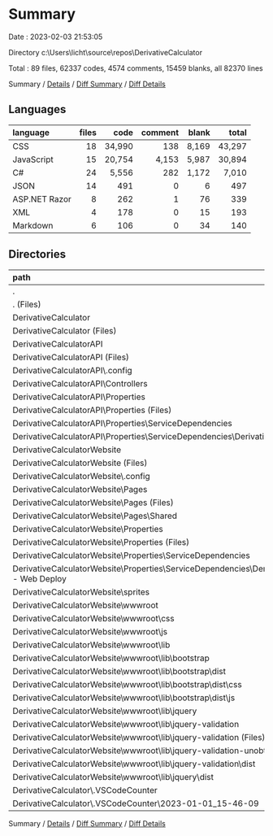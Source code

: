 # Summary

Date : 2023-02-03 21:53:05

Directory c:\\Users\\licht\\source\\repos\\DerivativeCalculator

Total : 89 files,  62337 codes, 4574 comments, 15459 blanks, all 82370 lines

Summary / [Details](details.md) / [Diff Summary](diff.md) / [Diff Details](diff-details.md)

## Languages
| language | files | code | comment | blank | total |
| :--- | ---: | ---: | ---: | ---: | ---: |
| CSS | 18 | 34,990 | 138 | 8,169 | 43,297 |
| JavaScript | 15 | 20,754 | 4,153 | 5,987 | 30,894 |
| C# | 24 | 5,556 | 282 | 1,172 | 7,010 |
| JSON | 14 | 491 | 0 | 6 | 497 |
| ASP.NET Razor | 8 | 262 | 1 | 76 | 339 |
| XML | 4 | 178 | 0 | 15 | 193 |
| Markdown | 6 | 106 | 0 | 34 | 140 |

## Directories
| path | files | code | comment | blank | total |
| :--- | ---: | ---: | ---: | ---: | ---: |
| . | 89 | 62,337 | 4,574 | 15,459 | 82,370 |
| . (Files) | 1 | 4 | 0 | 3 | 7 |
| DerivativeCalculator | 18 | 4,905 | 214 | 1,023 | 6,142 |
| DerivativeCalculator (Files) | 13 | 4,820 | 214 | 997 | 6,031 |
| DerivativeCalculatorAPI | 16 | 915 | 55 | 136 | 1,106 |
| DerivativeCalculatorAPI (Files) | 8 | 124 | 17 | 33 | 174 |
| DerivativeCalculatorAPI\\.config | 1 | 12 | 0 | 0 | 12 |
| DerivativeCalculatorAPI\\Controllers | 2 | 489 | 38 | 102 | 629 |
| DerivativeCalculatorAPI\\Properties | 5 | 290 | 0 | 1 | 291 |
| DerivativeCalculatorAPI\\Properties (Files) | 3 | 46 | 0 | 1 | 47 |
| DerivativeCalculatorAPI\\Properties\\ServiceDependencies | 2 | 244 | 0 | 0 | 244 |
| DerivativeCalculatorAPI\\Properties\\ServiceDependencies\\DerivativeCalculatorAPI - Web Deploy | 2 | 244 | 0 | 0 | 244 |
| DerivativeCalculatorWebsite | 54 | 56,513 | 4,305 | 14,297 | 75,115 |
| DerivativeCalculatorWebsite (Files) | 4 | 49 | 4 | 19 | 72 |
| DerivativeCalculatorWebsite\\.config | 1 | 12 | 0 | 0 | 12 |
| DerivativeCalculatorWebsite\\Pages | 13 | 447 | 12 | 124 | 583 |
| DerivativeCalculatorWebsite\\Pages (Files) | 10 | 362 | 10 | 112 | 484 |
| DerivativeCalculatorWebsite\\Pages\\Shared | 3 | 85 | 2 | 12 | 99 |
| DerivativeCalculatorWebsite\\Properties | 2 | 141 | 0 | 1 | 142 |
| DerivativeCalculatorWebsite\\Properties (Files) | 1 | 28 | 0 | 1 | 29 |
| DerivativeCalculatorWebsite\\Properties\\ServiceDependencies | 1 | 113 | 0 | 0 | 113 |
| DerivativeCalculatorWebsite\\Properties\\ServiceDependencies\\DerivativeCalculatorWebsite20221201230426 - Web Deploy | 1 | 113 | 0 | 0 | 113 |
| DerivativeCalculatorWebsite\\sprites | 1 | 140 | 0 | 1 | 141 |
| DerivativeCalculatorWebsite\\wwwroot | 33 | 55,724 | 4,289 | 14,152 | 74,165 |
| DerivativeCalculatorWebsite\\wwwroot\\css | 1 | 170 | 0 | 35 | 205 |
| DerivativeCalculatorWebsite\\wwwroot\\js | 1 | 0 | 3 | 2 | 5 |
| DerivativeCalculatorWebsite\\wwwroot\\lib | 31 | 55,554 | 4,286 | 14,115 | 73,955 |
| DerivativeCalculatorWebsite\\wwwroot\\lib\\bootstrap | 22 | 46,506 | 1,734 | 11,610 | 59,850 |
| DerivativeCalculatorWebsite\\wwwroot\\lib\\bootstrap\\dist | 22 | 46,506 | 1,734 | 11,610 | 59,850 |
| DerivativeCalculatorWebsite\\wwwroot\\lib\\bootstrap\\dist\\css | 16 | 34,782 | 136 | 8,125 | 43,043 |
| DerivativeCalculatorWebsite\\wwwroot\\lib\\bootstrap\\dist\\js | 6 | 11,724 | 1,598 | 3,485 | 16,807 |
| DerivativeCalculatorWebsite\\wwwroot\\lib\\jquery | 2 | 6,907 | 1,891 | 2,078 | 10,876 |
| DerivativeCalculatorWebsite\\wwwroot\\lib\\jquery-validation | 5 | 1,834 | 584 | 372 | 2,790 |
| DerivativeCalculatorWebsite\\wwwroot\\lib\\jquery-validation (Files) | 1 | 18 | 0 | 5 | 23 |
| DerivativeCalculatorWebsite\\wwwroot\\lib\\jquery-validation-unobtrusive | 2 | 307 | 77 | 55 | 439 |
| DerivativeCalculatorWebsite\\wwwroot\\lib\\jquery-validation\\dist | 4 | 1,816 | 584 | 367 | 2,767 |
| DerivativeCalculatorWebsite\\wwwroot\\lib\\jquery\\dist | 2 | 6,907 | 1,891 | 2,078 | 10,876 |
| DerivativeCalculator\\.VSCodeCounter | 5 | 85 | 0 | 26 | 111 |
| DerivativeCalculator\\.VSCodeCounter\\2023-01-01_15-46-09 | 5 | 85 | 0 | 26 | 111 |

Summary / [Details](details.md) / [Diff Summary](diff.md) / [Diff Details](diff-details.md)